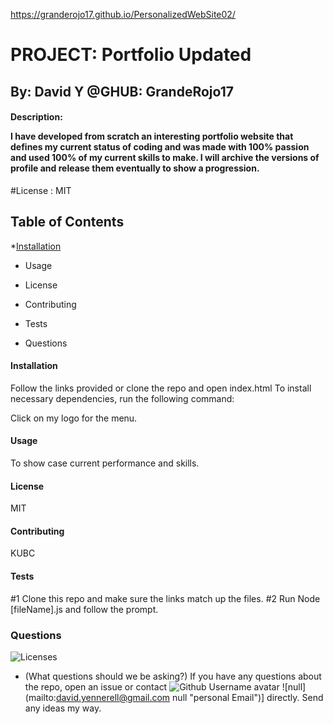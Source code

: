 https://granderojo17.github.io/PersonalizedWebSite02/
# **PROJECT**: **Portfolio Updated**
## By: David Y @GHUB: GrandeRojo17

#### Description: <p>I have developed from scratch an interesting portfolio website that defines my current status of coding and was made with 100% passion and used 100% of my current skills to make. I will archive the versions of profile and release them eventually to show a progression.</p>
#License : MIT

<h2>Table of Contents</h2>

*[Installation]('#installation')
* Usage

* License
* Contributing
* Tests
* Questions


<h4>Installation </h4>
Follow the links provided or clone the repo and open index.html 
To install necessary dependencies, run the following command:

Click on my logo for the menu.
<h4>Usage</h4>

To show case current performance and skills.
<h4>License</h4>

MIT
<h4>Contributing</h4>

KUBC

<h4>Tests</h4>
#1 Clone this repo and make sure the links match up the files.
#2 Run Node [fileName].js and follow the prompt.

<h3>Questions</h3>

![Licenses](https://img.shields.io/badge/license-MIT-blue.svg)

- (What questions should we be asking?)
If you have any questions about the repo, open an issue or contact 
![Github Username avatar](https://avatars3.githubusercontent.com/u/38540605?v=4)
![null] (mailto:david.yennerell@gmail.com null "personal Email")] directly. Send any ideas my way.

